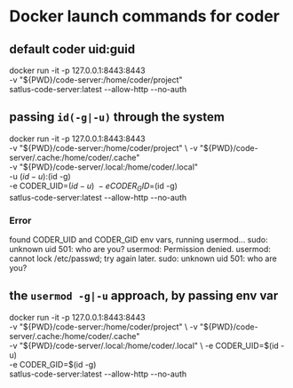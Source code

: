 # Docker launch commands for coder

## default coder uid:guid
docker run -it -p 127.0.0.1:8443:8443 \
 -v "${PWD}/code-server:/home/coder/project" \
 satlus-code-server:latest --allow-http --no-auth

 ## passing `id(-g|-u)` through the system
docker run -it -p 127.0.0.1:8443:8443 \
-v "${PWD}/code-server:/home/coder/project" \
-v "${PWD}/code-server/.cache:/home/coder/.cache" \
-v "${PWD}/code-server/.local:/home/coder/.local" \
-u $(id -u):$(id -g) \
-e CODER_UID=$(id -u) \
-e CODER_GID=$(id -g) \
satlus-code-server:latest --allow-http --no-auth

### Error
found CODER_UID and CODER_GID env vars, running usermod...
sudo: unknown uid 501: who are you?
usermod: Permission denied.
usermod: cannot lock /etc/passwd; try again later.
sudo: unknown uid 501: who are you?

## the `usermod -g|-u` approach, by passing env var
docker run -it -p 127.0.0.1:8443:8443 \
-v "${PWD}/code-server:/home/coder/project" \
-v "${PWD}/code-server/.cache:/home/coder/.cache" \
-v "${PWD}/code-server/.local:/home/coder/.local" \
-e CODER_UID=$(id -u) \
-e CODER_GID=$(id -g) \
satlus-code-server:latest --allow-http --no-auth